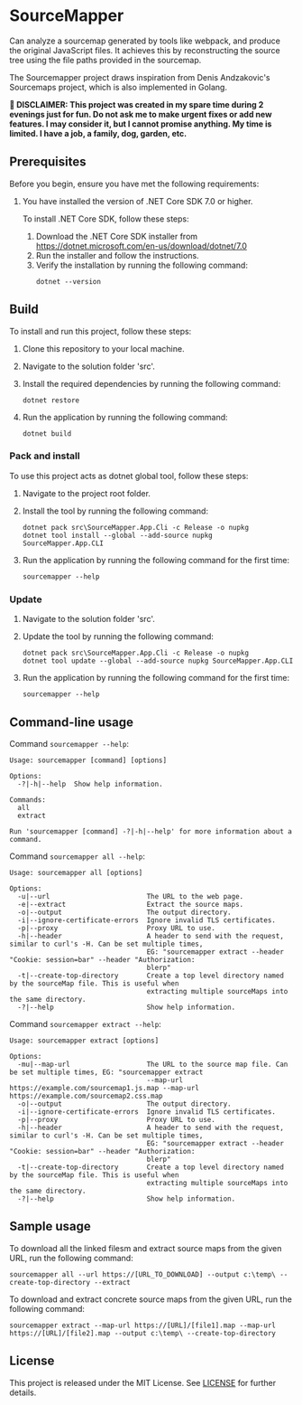 # SourceMapper 
Can analyze a sourcemap generated by tools like webpack, and produce the original JavaScript files. It achieves this by reconstructing the source tree using the file paths provided in the sourcemap.

The Sourcemapper project draws inspiration from Denis Andzakovic's Sourcemaps project, which is also implemented in Golang.

**🛑 DISCLAIMER: This project was created in my spare time during 2 evenings just for fun. Do not ask me to make urgent
fixes or add new features. I may consider it, but I cannot promise anything. My time is limited. I have a job, a family,
dog, garden, etc.**

## Prerequisites

Before you begin, ensure you have met the following requirements:

1. You have installed the version of .NET Core SDK 7.0 or higher.

   To install .NET Core SDK, follow these steps:
    1. Download the .NET Core SDK installer from https://dotnet.microsoft.com/en-us/download/dotnet/7.0
    2. Run the installer and follow the instructions.
    3. Verify the installation by running the following command:
        ```
        dotnet --version
        ```

## Build

To install and run this project, follow these steps:

1. Clone this repository to your local machine.
2. Navigate to the solution folder 'src'.
3. Install the required dependencies by running the following command:

    ```
    dotnet restore
    ```

4. Run the application by running the following command:

    ```
    dotnet build
    ```

### Pack and install

To use this project acts as dotnet global tool, follow these steps:

1. Navigate to the project root folder.
2. Install the tool by running the following command:

    ```
    dotnet pack src\SourceMapper.App.Cli -c Release -o nupkg
    dotnet tool install --global --add-source nupkg SourceMapper.App.CLI
    ```

3. Run the application by running the following command for the first time:

    ```
    sourcemapper --help
    ```

### Update

1. Navigate to the solution folder 'src'.
2. Update the tool by running the following command:

    ```
    dotnet pack src\SourceMapper.App.Cli -c Release -o nupkg
    dotnet tool update --global --add-source nupkg SourceMapper.App.CLI   
    ```

3. Run the application by running the following command for the first time:

    ```
    sourcemapper --help
    ```


## Command-line usage

Command `sourcemapper --help`:
```
Usage: sourcemapper [command] [options]

Options:
  -?|-h|--help  Show help information.

Commands:
  all
  extract

Run 'sourcemapper [command] -?|-h|--help' for more information about a command.
```

Command `sourcemapper all --help`:
```
Usage: sourcemapper all [options]

Options:
  -u|--url                        The URL to the web page.
  -e|--extract                    Extract the source maps.
  -o|--output                     The output directory.
  -i|--ignore-certificate-errors  Ignore invalid TLS certificates.
  -p|--proxy                      Proxy URL to use.
  -h|--header                     A header to send with the request, similar to curl's -H. Can be set multiple times,
                                  EG: "sourcemapper extract --header "Cookie: session=bar" --header "Authorization:
                                  blerp"
  -t|--create-top-directory       Create a top level directory named by the sourceMap file. This is useful when
                                  extracting multiple sourceMaps into the same directory.
  -?|--help                       Show help information.
```

Command `sourcemapper extract --help`:
```
Usage: sourcemapper extract [options]

Options:
  -mu|--map-url                   The URL to the source map file. Can be set multiple times, EG: "sourcemapper extract
                                  --map-url https://example.com/sourcemap1.js.map --map-url https://example.com/sourcemap2.css.map
  -o|--output                     The output directory.
  -i|--ignore-certificate-errors  Ignore invalid TLS certificates.
  -p|--proxy                      Proxy URL to use.
  -h|--header                     A header to send with the request, similar to curl's -H. Can be set multiple times,
                                  EG: "sourcemapper extract --header "Cookie: session=bar" --header "Authorization:
                                  blerp"
  -t|--create-top-directory       Create a top level directory named by the sourceMap file. This is useful when
                                  extracting multiple sourceMaps into the same directory.
  -?|--help                       Show help information.
```

## Sample usage

To download all the linked filesm and extract source maps from the given URL, run the following command:
```
sourcemapper all --url https://[URL_TO_DOWNLOAD] --output c:\temp\ --create-top-directory --extract
```

To download and extract concrete source maps from the given URL, run the following command:

```
sourcemapper extract --map-url https://[URL]/[file1].map --map-url https://[URL]/[file2].map --output c:\temp\ --create-top-directory
```

## License

This project is released under the MIT License.
See [LICENSE](https://github.com/zemacik/SourceMapper/blob/main/LICENSE) for further details.
